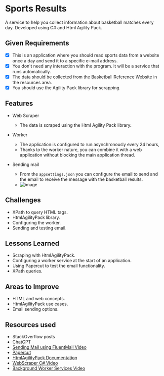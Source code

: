 # Sports Results

A service to help you collect information
about basketball matches every day.
Developed using C# and Html Agility Pack.

## Given Requirements

- [x] This is an application where you should read sports data
from a website once a day and send it to a specific e-mail address.
- [x] You don't need any interaction with the program.
It will be a service that runs automatically.
- [x] The data should be collected from the Basketball
Reference Website in the resources area.
- [x] You should use the Agility Pack library for scrapping.

## Features

- Web Scraper

  - The data is scraped using the Html Agility Pack library.

- Worker
  - The application is configured to run asynchronously every 24 hours,
  - Thanks to the worker nature, you can combine it with a web application
  without blocking the main application thread.

- Sending mail

  - From the `appsettings.json` you can configure the email to send and the email to receive
  the message with the basketball results.
  - ![image](https://github.com/user-attachments/assets/39d8c73d-4e0d-41fb-9151-614c2de6cdcf)

## Challenges

- XPath to query HTML tags.
- HtmlAgilityPack library.
- Configuring the worker.
- Sending and testing email.

## Lessons Learned

- Scraping with HtmlAgilityPack.
- Configuring a worker service at the start of an application.
- Using Papercut to test the email functionality.
- XPath queries.

## Areas to Improve

- HTML and web concepts.
- HtmlAgilityPack use cases.
- Email sending options.

## Resources used

- StackOverflow posts
- ChatGPT
- [Sending Mail using FluentMail Video](https://www.youtube.com/watch?v=qSeO9886nRM&t=1030s)
- [Papercut](https://github.com/ChangemakerStudios/Papercut-SMTP)
- [HtmlAgilityPack Documentation](https://html-agility-pack.net/documentation)
- [WebScraper C# Video](https://www.youtube.com/watch?v=wbBuB7-BaXw)
- [Background Worker Services Video](https://www.youtube.com/watch?v=8Sy69b6-nj0&t=726s)
